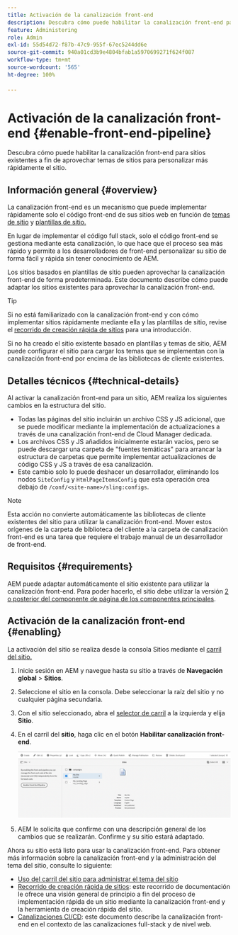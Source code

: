```yaml
---
title: Activación de la canalización front-end
description: Descubra cómo puede habilitar la canalización front-end para sitios existentes a fin de aprovechar temas de sitios para personalizar más rápidamente el sitio.
feature: Administering
role: Admin
exl-id: 55d54d72-f87b-47c9-955f-67ec5244dd6e
source-git-commit: 940a01cd3b9e4804bfab1a5970699271f624f087
workflow-type: tm+mt
source-wordcount: '565'
ht-degree: 100%

---
```


# Activación de la canalización front-end {#enable-front-end-pipeline}

Descubra cómo puede habilitar la canalización front-end para sitios existentes a fin de aprovechar temas de sitios para personalizar más rápidamente el sitio.

## Información general {#overview}

La canalización front-end es un mecanismo que puede implementar rápidamente solo el código front-end de sus sitios web en función de [temas de sitio](site-themes.md) y [plantillas de sitio.](site-templates.md)

En lugar de implementar el código full stack, solo el código front-end se gestiona mediante esta canalización, lo que hace que el proceso sea más rápido y permite a los desarrolladores de front-end personalizar su sitio de forma fácil y rápida sin tener conocimiento de AEM.

Los sitios basados en plantillas de sitio pueden aprovechar la canalización front-end de forma predeterminada. Este documento describe cómo puede adaptar los sitios existentes para aprovechar la canalización front-end.

>[!TIP]
>
>Si no está familiarizado con la canalización front-end y con cómo implementar sitios rápidamente mediante ella y las plantillas de sitio, revise el [recorrido de creación rápida de sitios](/help/journey-sites/quick-site/overview.md) para una introducción.

Si no ha creado el sitio existente basado en plantillas y temas de sitio, AEM puede configurar el sitio para cargar los temas que se implementan con la canalización front-end por encima de las bibliotecas de cliente existentes.

## Detalles técnicos {#technical-details}

Al activar la canalización front-end para un sitio, AEM realiza los siguientes cambios en la estructura del sitio.

* Todas las páginas del sitio incluirán un archivo CSS y JS adicional, que se puede modificar mediante la implementación de actualizaciones a través de una canalización front-end de Cloud Manager dedicada.
* Los archivos CSS y JS añadidos inicialmente estarán vacíos, pero se puede descargar una carpeta de &quot;fuentes temáticas&quot; para arrancar la estructura de carpetas que permite implementar actualizaciones de código CSS y JS a través de esa canalización.
* Este cambio solo lo puede deshacer un desarrollador, eliminando los nodos `SiteConfig` y `HtmlPageItemsConfig` que esta operación crea debajo de `/conf/<site-name>/sling:configs`.

>[!NOTE]
>
>Esta acción no convierte automáticamente las bibliotecas de cliente existentes del sitio para utilizar la canalización front-end. Mover estos orígenes de la carpeta de biblioteca del cliente a la carpeta de canalización front-end es una tarea que requiere el trabajo manual de un desarrollador de front-end.

## Requisitos  {#requirements}

AEM puede adaptar automáticamente el sitio existente para utilizar la canalización front-end. Para poder hacerlo, el sitio debe utilizar la versión [2 o posterior del componente de página de los componentes principales](https://experienceleague.adobe.com/docs/experience-manager-core-components/using/components/page.html?lang=es).

## Activación de la canalización front-end {#enabling}

La activación del sitio se realiza desde la consola Sitios mediante el [carril del sitio.](site-rail.md)

1. Inicie sesión en AEM y navegue hasta su sitio a través de **Navegación global** > **Sitios**.
1. Seleccione el sitio en la consola. Debe seleccionar la raíz del sitio y no cualquier página secundaria.
1. Con el sitio seleccionado, abra el [selector de carril](/help/sites-cloud/authoring/getting-started/basic-handling.md#rail-selector) a la izquierda y elija **Sitio**.
1. En el carril del **sitio**, haga clic en el botón **Habilitar canalización front-end**.

   ![Habilitación de la canalización front-end](/help/sites-cloud/administering/assets/enable-front-end-pipeline.png)

1. AEM le solicita que confirme con una descripción general de los cambios que se realizarán. Confirme y su sitio estará adaptado.

Ahora su sitio está listo para usar la canalización front-end. Para obtener más información sobre la canalización front-end y la administración del tema del sitio, consulte lo siguiente:

* [Uso del carril del sitio para administrar el tema del sitio](site-rail.md)
* [Recorrido de creación rápida de sitios](/help/journey-sites/quick-site/overview.md): este recorrido de documentación le ofrece una visión general de principio a fin del proceso de implementación rápida de un sitio mediante la canalización front-end y la herramienta de creación rápida del sitio.
* [Canalizaciones CI/CD](/help/implementing/cloud-manager/configuring-pipelines/introduction-ci-cd-pipelines.md#front-end): este documento describe la canalización front-end en el contexto de las canalizaciones full-stack y de nivel web.
